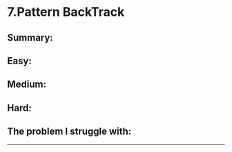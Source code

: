 # 7.Pattern BackTrack

## Summary:







## Easy:



## Medium:



## Hard:



## The problem I  struggle with:

* * * 




